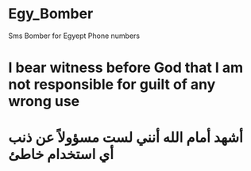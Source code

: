 # Egy_Bomber
Sms Bomber for Egyept Phone numbers
<br>
<h1>I bear witness before God that I am not responsible for guilt of any wrong use</h1>
<h1>أشهد أمام الله أنني لست مسؤولاً عن ذنب أي استخدام خاطئ</h1>
